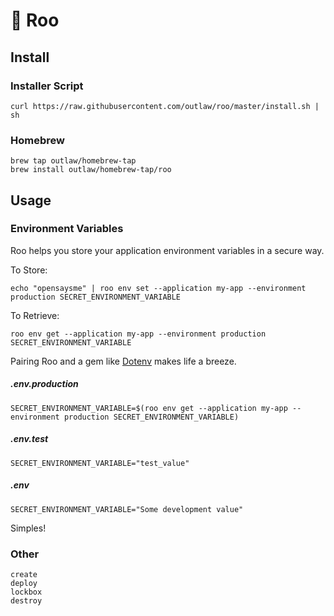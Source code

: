 # 🐙 Roo 

## Install

### Installer Script
```
curl https://raw.githubusercontent.com/outlaw/roo/master/install.sh | sh
```

### Homebrew
```
brew tap outlaw/homebrew-tap
brew install outlaw/homebrew-tap/roo
```

## Usage

### Environment Variables
Roo helps you store your application environment variables in a secure way.

To Store:
```
echo "opensaysme" | roo env set --application my-app --environment production SECRET_ENVIRONMENT_VARIABLE
```

To Retrieve:
```
roo env get --application my-app --environment production SECRET_ENVIRONMENT_VARIABLE
```

Pairing Roo and a gem like [Dotenv](https://github.com/bkeepers/dotenv) makes life a breeze. 

##### .env.production
```
SECRET_ENVIRONMENT_VARIABLE=$(roo env get --application my-app --environment production SECRET_ENVIRONMENT_VARIABLE)
```

##### .env.test
```
SECRET_ENVIRONMENT_VARIABLE="test_value"
```

##### .env
```
SECRET_ENVIRONMENT_VARIABLE="Some development value"
```

Simples!

### Other
```
create
deploy
lockbox
destroy
```
